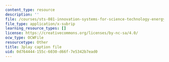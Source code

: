 ```yaml
---
content_type: resource
description: ''
file: /courses/sts-081-innovation-systems-for-science-technology-energy-manufacturing-and-health-spring-2017/0d764444155c6030d66f7e5342b7ead0_mCxtdohSJZQ.srt
file_type: application/x-subrip
learning_resource_types: []
license: https://creativecommons.org/licenses/by-nc-sa/4.0/
ocw_type: OCWFile
resourcetype: Other
title: 3play caption file
uid: 0d764444-155c-6030-d66f-7e5342b7ead0
---
```

